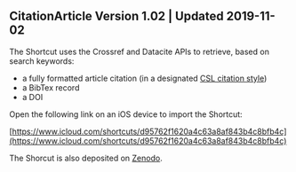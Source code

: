 ## CitationArticle Version 1.02 | Updated 2019-11-02

The Shortcut uses the Crossref and Datacite APIs to retrieve, based on search keywords:

* a fully formatted article citation (in a designated [CSL citation style](https://github.com/citation-style-language/styles))
* a BibTex record 
* a DOI

Open the following link on an iOS device to import the Shortcut:

[https://www.icloud.com/shortcuts/d95762f1620a4c63a8af843b4c8bfb4c](https://www.icloud.com/shortcuts/d95762f1620a4c63a8af843b4c8bfb4c)

The Shorcut is also deposited on [Zenodo](https://zenodo.org/record/3555602#.XgvrWi9OmfA).